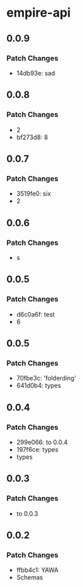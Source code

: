 # empire-api

## 0.0.9

### Patch Changes

-   14db93e: sad

## 0.0.8

### Patch Changes

-   2
-   bf273d8: 8

## 0.0.7

### Patch Changes

-   3519fe0: six
-   2

## 0.0.6

### Patch Changes

-   s

## 0.0.5

### Patch Changes

-   d6c0a6f: test
-   6

## 0.0.5

### Patch Changes

-   70fbe3c: 'folderding'
-   641d0b4: types

## 0.0.4

### Patch Changes

-   299e066: to 0.0.4
-   197f6ce: types
-   types

## 0.0.3

### Patch Changes

-   to 0.0.3

## 0.0.2

### Patch Changes

-   ffbb4c1: YAWA
-   Schemas
